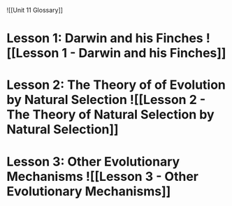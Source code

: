 ![[Unit 11 Glossary]]

# Lesson 1: Darwin and his Finches ![[Lesson 1 - Darwin and his Finches]]
# Lesson 2: The Theory of of Evolution by Natural Selection ![[Lesson 2 - The Theory of Natural Selection by Natural Selection]]
# Lesson 3: Other Evolutionary Mechanisms ![[Lesson 3 - Other Evolutionary Mechanisms]]